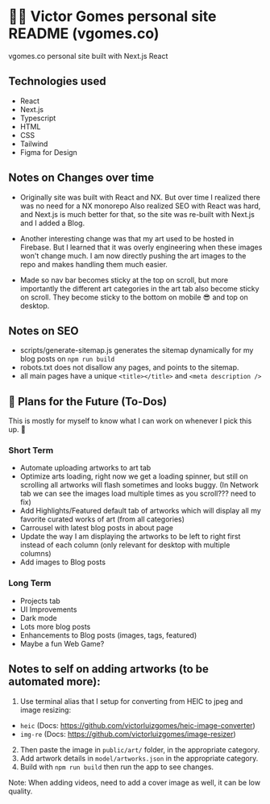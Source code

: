 # 👨‍💻 Victor Gomes personal site README (vgomes.co)

vgomes.co personal site built with Next.js React

## Technologies used

- React
- Next.js
- Typescript
- HTML
- CSS
- Tailwind
- Figma for Design

## Notes on Changes over time

- Originally site was built with React and NX.
  But over time I realized there was no need for a NX monorepo
  Also realized SEO with React was hard, and Next.js is much better for that,
  so the site was re-built with Next.js and I added a Blog.

- Another interesting change was that my art used to be hosted in Firebase.
  But I learned that it was overly engineering when these images won't change much.
  I am now directly pushing the art images to the repo and makes handling them much easier.

- Made so nav bar becomes sticky at the top on scroll, but more importantly the different art categories in the art tab also become sticky on scroll. They become sticky to the bottom on mobile 😎 and top on desktop.

## Notes on SEO

- scripts/generate-sitemap.js generates the sitemap dynamically for my blog posts on `npm run build`
- robots.txt does not disallow any pages, and points to the sitemap.
- all main pages have a unique `<title></title>` and `<meta description />`

## 🚀 Plans for the Future (To-Dos)

This is mostly for myself to know what I can work on whenever I pick this up. 🤷

### Short Term

- Automate uploading artworks to art tab
- Optimize arts loading, right now we get a loading spinner, but still on scrolling all artworks will flash sometimes and looks buggy. (In Network tab we can see the images load multiple times as you scroll??? need to fix)
- Add Highlights/Featured default tab of artworks which will display all my favorite curated works of art (from all categories)
- Carrousel with latest blog posts in about page
- Update the way I am displaying the artworks to be left to right first instead of each column (only relevant for desktop with multiple columns)
- Add images to Blog posts

### Long Term

- Projects tab
- UI Improvements
- Dark mode
- Lots more blog posts
- Enhancements to Blog posts (images, tags, featured)
- Maybe a fun Web Game?

## Notes to self on adding artworks (to be automated more):

1. Use terminal alias that I setup for converting from HEIC to jpeg and image resizing:

- `heic` (Docs: https://github.com/victorluizgomes/heic-image-converter)
- `img-re` (Docs: https://github.com/victorluizgomes/image-resizer)

2. Then paste the image in `public/art/` folder, in the appropriate category.
3. Add artwork details in `model/artworks.json` in the appropriate category.
4. Build with `npm run build` then run the app to see changes.

Note: When adding videos, need to add a cover image as well, it can be low quality.
